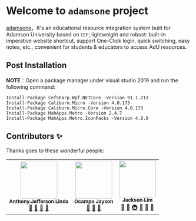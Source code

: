 # Welcome to `adamsone` project

[adamsone](https://github.com/jsbyte/adamsone)，It's an educational resource integration system built for Adamson University based on `CEF`; lightweight and robust: built-in imperative website shortcut, support One-Click login, quick switching, easy notes, etc., convenient for students & educators to access AdU resources.

## Post Installation

**NOTE**：Open a package manager under visual studio 2019 and run the following command:

```
Install-Package CefSharp.Wpf.NETCore -Version 91.1.211
Install-Package Caliburn.Micro -Version 4.0.173
Install-Package Caliburn.Micro.Core -Version 4.0.173
Install-Package MahApps.Metro -Version 2.4.7
Install-Package MahApps.Metro.IconPacks -Version 4.8.0
```

## Contributors ✨
Thanks goes to these wonderful people:

<!-- ALL-CONTRIBUTORS-LIST:START - Do not remove or modify this section -->
<!-- prettier-ignore-start -->
<!-- markdownlint-disable -->

<table>
  <tr>
    <td align="center"><a href="https://github.com/AnthonyJeffersonLinda"><img src="https://avatars.githubusercontent.com/u/87564942?s=120&v=4" width="100px;" alt=""/><br /><sub><b>Anthony Jefferson Linda</b></sub></a><br /><a href="#question-kentcdodds" title="Answering Questions">💬</a> <a href="https://github.com/jsbyte/adamsone/commits?author=AnthonyJeffersonLinda" title="Documentation">📖</a> <a href="" title="Reviewed Pull Requests">👀</a> <a href="#talk-kentcdodds" title="Talks">📢</a></td>
    <td align="center"><a href="https://github.com/OcampoJayson"><img src="https://avatars.githubusercontent.com/u/24852430?v=4" width="100px;" alt=""/><br /><sub><b>Ocampo Jayson</b></sub></a><br /><a href="https://github.com/jsbyte/adamsone/commits?author=OcampoJayson" title="Documentation">📖</a> <a href="" title="Reviewed Pull Requests">👀</a> <a href="#" title="Tools">🔧</a></td>
    <td align="center"><a href="https://github.com/jsbyte"><img src="https://avatars.githubusercontent.com/u/87562981?v=4" width="100px;" alt=""/><br /><sub><b>Jackson Lim</b></sub></a><br /><a href="https://github.com/jsbyte/adamsone/commits?author=jsbyte" title="Documentation">📖</a> <a href="#Jackson Lim" title="Tools">🔧</a> <a href="#" title="Infrastructure (Hosting, Build-Tools, etc)">🚇</a> <a href="#maintenance-jakebolam" title="Maintenance">🚧</a> <a href="" title="Reviewed Pull Requests">👀</a> <a href="#question-jakebolam" title="Answering Questions">💬</a></td>
  </tr>
</table>

<!-- markdownlint-restore -->
<!-- prettier-ignore-end -->
<!-- ALL-CONTRIBUTORS-LIST:END -->
